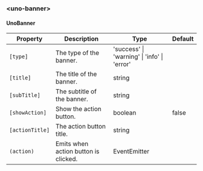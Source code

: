 ### \<uno-banner\>

#### UnoBanner

| Property | Description | Type | Default |
| -------- | ----------- | ---- | ------- |
| `[type]` | The type of the banner. | 'success' \| 'warning' \| 'info' \| 'error' | |
| `[title]` | The title of the banner. | string | |
| `[subTitle]` | The subtitle of the banner. | string | |
| `[showAction]` | Show the action button. | boolean | false |
| `[actionTitle]` | The action button title. | string | |
| `(action)` | Emits when action button is clicked. | EventEmitter | |
